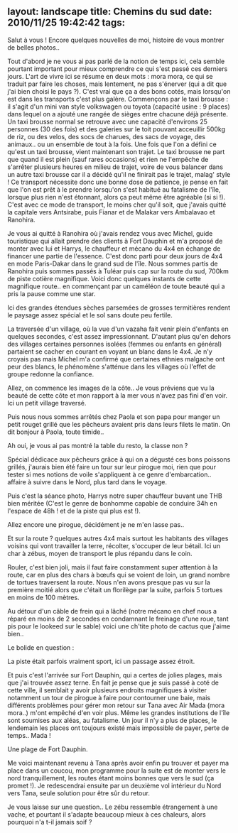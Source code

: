 layout: landscape
title: Chemins du sud
date: 2010/11/25 19:42:42
tags:
---

Salut à vous ! Encore quelques nouvelles de moi, histoire de vous montrer de belles photos..

Tout d'abord je ne vous ai pas parlé de la notion de temps ici, cela semble pourtant important pour mieux comprendre ce qui s'est passé ces derniers jours. L'art de vivre ici se résume en deux mots : mora mora, ce qui se traduit par faire les choses, mais lentement, ne pas s'énerver (qui a dit que j'ai bien choisi le pays ?). C'est vrai que ça a des bons cotés, mais lorsqu'on est dans les transports c'est plus galère. Commençons par le taxi brousse : il s'agit d'un mini van style volkswagen ou toyota (capacité usine : 9 places) dans lequel on a ajouté une rangée de sièges entre chacune déjà présente. Un taxi brousse normal se retrouve avec une capacité d'environs 25 personnes (30 des fois) et des galeries sur le toit pouvant acceuillir 500kg de riz, ou des velos, des socs de charues, des sacs de voyage, des animaux.. ou un ensemble de tout à la fois. Une fois que l'on a défini ce qu'est un taxi brousse, vient maintenant son trajet. Le taxi brousse ne part que quand il est plein (sauf rares occasions) et rien ne l'empêche de s'arrêter plusieurs heures en milieu de trajet, voire de vous balancer dans un autre taxi brousse car il a décidé qu'il ne finirait pas le trajet, malag' style ! Ce transport nécessite donc une bonne dose de patience, je pense en fait que l'on est prêt à le prendre lorsqu'on s'est habitué au fatalisme de l'île, lorsque plus rien n'est étonnant, alors ça peut même être agréable (si si !). C'est avec ce mode de transport, le moins cher qu'il soit, que j'avais quitté la capitale vers Antsirabe, puis Fianar et de Malakar vers Ambalavao et Ranohira.

Je vous ai quitté à Ranohira où j'avais rendez vous avec Michel, guide touristique qui allait prendre des clients à Fort Dauphin et m'a proposé de monter avec lui et Harrys, le chauffeur et mécano du 4x4 en échange de financer une partie de l'essence. C'est donc parti pour deux jours de 4x4 en mode Paris-Dakar dans le grand sud de l'île. Nous sommes partis de Ranohira puis sommes passés à Tuléar puis cap sur la route du sud, 700km de piste cotière magnifique. Voici donc quelques instants de cette magnifique route.. en commençant par un caméléon de toute beauté qui a pris la pause comme une star.

<!--<img title="Caméléon, Ranohira, Madagascar, nov. 2010" alt="" src="http://etienne.croclemonde.org/public/madagascar/sud/DSCF0291.JPG" />-->

Ici des grandes étendues sèches parsemées de grosses termitières rendent le paysage assez spécial et le sol sans doute peu fertile.

<!--<img title="Termites, Sud, Madagascar, nov. 2010" height="480" alt="" src="http://etienne.croclemonde.org/public/madagascar/sud/DSCF0299.JPG" />-->

La traversée d'un village, où la vue d'un vazaha fait venir plein d'enfants en quelques secondes, c'est assez impressionnant. D'autant plus qu'en dehors des villages certaines personnes isolées (femmes ou enfants en général) partaient se cacher en courant en voyant un blanc dans le 4x4. Je n'y croyais pas mais Michel m'a confirmé que certaines ethnies malgache ont peur des blancs, le phénomène s'atténue dans les villages où l'effet de groupe redonne la confiance.

<!--<img title="Village, Sud, Madagascar, nov. 2010" alt="" src="http://etienne.croclemonde.org/public/madagascar/sud/DSCF0303.JPG" />-->

Allez, on commence les images de la côte.. Je vous préviens que vu la beauté de cette côte et mon rapport à la mer vous n'avez pas fini d'en voir. Ici un petit village traversé.

<!--<img title="Village, Sud, Madagascar, nov. 2010" alt="" src="http://etienne.croclemonde.org/public/madagascar/sud/DSCF0306.JPG" />-->

Puis nous nous sommes arrêtés chez Paola et son papa pour manger un petit rouget grillé que les pêcheurs avaient pris dans leurs filets le matin. On dit bonjour à Paola, toute timide..

<!--<img title="Paola, Sud, Madagascar, nov. 2010" alt="" src="http://etienne.croclemonde.org/public/madagascar/sud/DSCF0310.JPG" />-->

Ah oui, je vous ai pas montré la table du resto, la classe non ?

<!--<img title="Parasol, Sud, Madagascar, nov. 2010" alt="" src="http://etienne.croclemonde.org/public/madagascar/sud/DSCF0316.JPG" />-->

Spécial dédicace aux pêcheurs grâce à qui on a dégusté ces bons poissons grillés, j'aurais bien été faire un tour sur leur pirogue moi, rien que pour tester si mes notions de voile s'appliquent à ce genre d'embarcation.. affaire à suivre dans le Nord, plus tard dans le voyage.

<!--<img title="Pirogue, Sud, Madagascar, nov. 2010" alt="" src="http://etienne.croclemonde.org/public/madagascar/sud/DSCF0319.JPG" />-->

Puis c'est la séance photo, Harrys notre super chauffeur buvant une THB bien méritée (C'est le genre de bonhomme capable de conduire 34h en l'espace de 48h ! et de la piste qui plus est !).

<!--<img title="Harrys, Sud, Madagascar, nov. 2010" alt="" src="http://etienne.croclemonde.org/public/madagascar/sud/DSCF0321.JPG" />-->

Allez encore une pirogue, décidément je ne m'en lasse pas..

<!--<img title="Pirogue, Sud, Madagascar, nov. 2010" alt="" src="http://etienne.croclemonde.org/public/madagascar/sud/DSCF0338.JPG" />-->

Et sur la route ? quelques autres 4x4 mais surtout les habitants des villages voisins qui vont travailler la terre, récolter, s'occuper de leur bétail. Ici un char à zébus, moyen de transport le plus répandu dans le coin.

<!--<img title="Attelage de zébus, Sud, Madagascar, nov. 2010" alt="" src="http://etienne.croclemonde.org/public/madagascar/sud/DSCF0344.JPG" />-->

Rouler, c'est bien joli, mais il faut faire constamment super attention à la route, car en plus des chars à bœufs qui se voient de loin, un grand nombre de tortues traversent la route. Nous n'en avons presque pas vu sur la première moitié alors que c'était un florilège par la suite, parfois 5 tortues en moins de 100 mètres.

<!--<img title="Tortue radiée, Sud, Madagascar, nov. 2010" alt="" src="http://etienne.croclemonde.org/public/madagascar/sud/DSCF0345.JPG" />-->

Au détour d'un câble de frein qui a lâché (notre mécano en chef nous a réparé en moins de 2 secondes en condamnant le freinage d'une roue, tant pis pour le lookeed sur le sable) voici une ch'tite photo de cactus que j'aime bien..

<!--<img title="Fleur de cactus, Sud, Madagascar, nov. 2010" alt="" src="http://etienne.croclemonde.org/public/madagascar/sud/DSCF0354.JPG" />-->

Le bolide en question :

<!--<img title="La bête, Sud, Madagascar, nov. 2010" alt="" src="http://etienne.croclemonde.org/public/madagascar/sud/DSCF0358.JPG" />-->

La piste était parfois vraiment sport, ici un passage assez étroit.

<!--<img title="Cross country, Sud, Madagascar, nov. 2010" alt="" src="http://etienne.croclemonde.org/public/madagascar/sud/DSCF0362.JPG" />-->

Et puis c'est l'arrivée sur Fort Dauphin, qui a certes de jolies plages, mais que j'ai trouvée assez terne. En fait je pense que je suis passé à coté de cette ville, il semblait y avoir plusieurs endroits magnifiques à visiter notamment un tour de pirogue à faire pour contourner une baie, mais différents problèmes pour gérer mon retour sur Tana avec Air Mada (mora mora..) m'ont empêché d'en voir plus. Même les grandes institutions de l'île sont soumises aux aléas, au fatalisme. Un jour il n'y a plus de places, le lendemain les places ont toujours existé mais impossible de payer, perte de temps.. Mada !

Une plage de Fort Dauphin.

<!--<img title="Fort Dauphin, Sud, Madagascar, nov. 2010" alt="" src="http://etienne.croclemonde.org/public/madagascar/sud/DSCF0375.JPG" />-->

Me voici maintenant revenu à Tana après avoir enfin pu trouver et payer ma place dans un coucou, mon programme pour la suite est de monter vers le nord tranquillement, les routes étant moins bonnes que vers le sud (ça promet !). Je redescendrai ensuite par un deuxième vol intérieur du Nord vers Tana, seule solution pour être sûr du retour.

Je vous laisse sur une question.. Le zébu ressemble étrangement à une vache, et pourtant il s'adapte beaucoup mieux à ces chaleurs, alors pourquoi n'a t-il jamais soif ?
